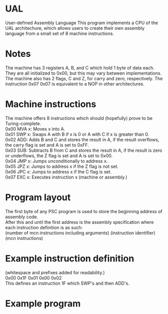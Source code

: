 # UAL
User-defined Assembly Language
This program implements a CPU of the UAL architechure, which allows users to create their own assembly language
from a small set of 8 machine instructions.  
# Notes
The machine has 3 registers A, B, and C which hold 1 byte of data each.  
They are all initialized to 0x00, but this may vary between implementations.  
The machine also has 2 flags, C and Z, for carry and zero, respectively.
The instruction 0x07 0x07 is equivalent to a NOP in other architectures.
# Machine instructions
The machine offers 8 instructions which should (hopefully) prove to be Turing-complete.  
0x00 MVA x: Moves x into A.  
0x01 SWP x: Swaps A with B if x is 0 or A with C if x is greater than 0.  
0x02 ADD: Adds B and C and stores the result in A, if the result overflows, the carry flag is set and A is set to 0xFF.  
0x03 SUB: Subtracts B from C and stores the result in A, if the result is zero or underflows, the Z flag is set and A is set to 0x00.  
0x04 JMP x: Jumps unconditionally to address x.  
0x05 JPZ x: Jumps to address x if the Z flag is not set.  
0x06 JPC x: Jumps to address x if the C flag is set.  
0x07 EXC x: Executes instruction x (machine or assembly.)  

# Program layout
The first byte of any PSC program is used to store the beginning address of assembly code.  
After this and until the first address is the assembly specification where each instruction definition is as such:  
(number of mcn instructions including arguments) (instruction identifier) (mcn instructions)  

# Example instruction definition
(whitespace and prefixes added for readability.)   
0x00 0x1F 0x01 0x00 0x02  
This defines an instruction 1F which SWP's and then ADD's.  

# Example program
